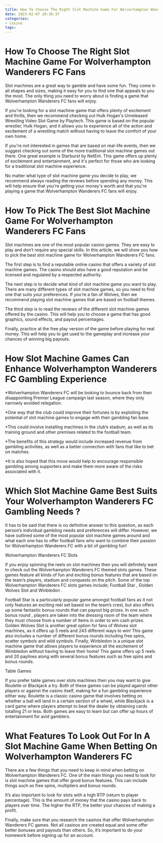 ```yaml
---
title: How To Choose The Right Slot Machine Game For Wolverhampton Wanderers FC Fans
date: 2023-02-07 20:38:37
categories:
- Casino
tags:
---
```



#  How To Choose The Right Slot Machine Game For Wolverhampton Wanderers FC Fans

Slot machines are a great way to gamble and have some fun. They come in all shapes and sizes, making it easy for you to find one that appeals to you the most. The only thing you need to worry about is finding a game that Wolverhampton Wanderers FC fans will enjoy.

If you're looking for a slot machine game that offers plenty of excitement and thrills, then we recommend checking out Hulk Hogan's Unreleased Wrestling Video Slot Game by Playtech. This game is based on the popular wrestler, Hulk Hogan, and it allows you to experience all of the action and excitement of a wrestling match without having to leave the comfort of your own home.

If you're not interested in games that are based on real-life events, then we suggest checking out some of the more traditional slot machine games out there. One great example is Starburst by NetEnt. This game offers up plenty of excitement and entertainment, and it's perfect for those who are looking for a traditional slot machine experience.

No matter what type of slot machine game you decide to play, we recommend always reading the reviews before spending any money. This will help ensure that you're getting your money's worth and that you're playing a game that Wolverhampton Wanderers FC fans will enjoy.

#  How To Pick The Best Slot Machine Game For Wolverhampton Wanderers FC Fans

Slot machines are one of the most popular casino games. They are easy to play and don’t require any special skills. In this article, we will show you how to pick the best slot machine game for Wolverhampton Wanderers FC fans.

The first step is to find a reputable online casino that offers a variety of slot machine games. The casino should also have a good reputation and be licensed and regulated by a respected authority.

The next step is to decide what kind of slot machine game you want to play. There are many different types of slot machine games, so you need to find one that suits your preferences. If you’re a fan of Wolves, then we recommend playing slot machine games that are based on football themes.

The third step is to read the reviews of the different slot machine games offered by the casino. This will help you to choose a game that has good graphics, sound effects, and payout percentages.

Finally, practice at the free play version of the game before playing for real money. This will help you to get used to the gameplay and increase your chances of winning big payouts.

#  How Slot Machine Games Can Enhance Wolverhampton Wanderers FC Gambling Experience

*Wolverhampton Wanderers FC will be looking to bounce back from their disappointing Premier League campaign last season, where they only narrowly avoided relegation.

*One way that the club could improve their fortunes is by exploiting the potential of slot machine games to engage with their gambling fan base.

*This could involve installing machines in the club’s stadium, as well as its training ground and other premises related to the football team.

*The benefits of this strategy would include increased revenue from gambling activities, as well as a better connection with fans that like to bet on matches.

*It is also hoped that this move would help to encourage responsible gambling among supporters and make them more aware of the risks associated with it.

#  Which Slot Machine Game Best Suits Your Wolverhampton Wanderers FC Gambling Needs ?

It has to be said that there is no definitive answer to this question, as each person’s individual gambling needs and preferences will differ. However, we have outlined some of the most popular slot machine games around and what each one has to offer football fans who want to combine their passion for Wolverhampton Wanderers FC with a bit of gambling fun!

Wolverhampton Wanderers FC Slots

If you enjoy spinning the reels on slot machines then you will definitely want to check out the Wolverhampton Wanderers FC themed slots games. These games feature all kinds of fun and exciting bonus features that are based on the team’s players, stadium and conquests on the pitch. Some of the top Wolverhampton Wanderers FC slots games include; Football Star , Golden Wolves Slot and Winbledon .

Football Star is a particularly popular game amongst football fans as it not only features an exciting reel set based on the team’s crest, but also offers up some fantastic bonus rounds that can payout big prizes. In one such bonus round , players are taken into the dressing room of the team where they must choose from a number of items in order to win cash prizes. Golden Wolves Slot is another great option for fans of Wolves slot machines, as it offers up 5 reels and 243 different ways to win! This game also includes a number of different bonus rounds including free spins, scatter symbols and wild symbols. Finally, Winbledon is a unique slot machine game that allows players to experience all the excitement of Wimbledon without having to leave their home! This game offers up 5 reels and 20 paylines along with several bonus features such as free spins and bonus rounds.

Table Games

If you prefer table games over slots machines then you may want to give Roulette or Blackjack a try. Both of these games can be played against other players or against the casino itself, making for a fun gambling experience either way. Roulette is a classic casino game that involves betting on whether a ball will land in a certain section of a wheel, while Blackjack is a card game where players attempt to beat the dealer by obtaining cards totalling 21 or less. Both games are easy to learn but can offer up hours of entertainment for avid gamblers.

#  What Features To Look Out For In A Slot Machine Game When Betting On Wolverhampton Wanderers FC

There are a few things that you need to keep in mind when betting on Wolverhampton Wanderers FC. One of the main things you need to look for is slot machine games that offer good bonus features. This can include things such as free spins, multipliers and bonus rounds.

It’s also important to look for slots with a high RTP (return to player percentage). This is the amount of money that the casino pays back to players over time. The higher the RTP, the better your chances of making a profit.

Finally, make sure that you research the casinos that offer Wolverhampton Wanderers FC games. Not all casinos are created equal and some offer better bonuses and payouts than others. So, it’s important to do your homework before signing up for an account.